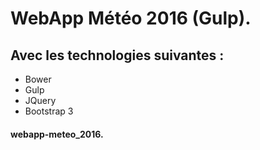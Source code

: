 # WebApp Météo 2016 (Gulp).

## Avec les technologies suivantes :
- Bower
- Gulp
- JQuery
- Bootstrap 3

#### webapp-meteo_2016.
